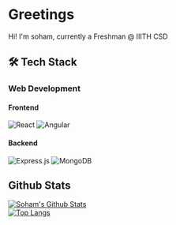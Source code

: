 

# Greetings
Hi! I'm soham, currently a Freshman @ IIITH CSD
## 🛠 Tech Stack

### Web Development

#### Frontend
 ![React](https://img.shields.io/badge/react-%2320232a.svg?style=for-the-badge&logo=react&logoColor=%2361DAFB) ![Angular](https://img.shields.io/badge/angular-%23DD0031.svg?style=for-the-badge&logo=angular&logoColor=white)


#### Backend
![Express.js](https://img.shields.io/badge/express.js-%23404d59.svg?style=for-the-badge&logo=express&logoColor=%2361DAFB) ![MongoDB](https://img.shields.io/badge/MongoDB-%234ea94b.svg?style=for-the-badge&logo=mongodb&logoColor=white)

## Github Stats
[![Soham's Github Stats](https://github-readme-stats.vercel.app/api?username=so630)](https://github.com/anuraghazra/github-readme-stats)<br>
[![Top Langs](https://github-readme-stats.vercel.app/api/top-langs/?username=so630&layout=compact)](https://github.com/anuraghazra/github-readme-stats)
